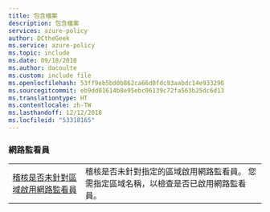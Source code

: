 ```yaml
---
title: 包含檔案
description: 包含檔案
services: azure-policy
author: DCtheGeek
ms.service: azure-policy
ms.topic: include
ms.date: 09/18/2018
ms.author: dacoulte
ms.custom: include file
ms.openlocfilehash: 53ff9eb5bd0b862ca66d0fdc93aabdc14e933296
ms.sourcegitcommit: eb9dd01614b8e95ebc06139c72fa563b25dc6d13
ms.translationtype: HT
ms.contentlocale: zh-TW
ms.lasthandoff: 12/12/2018
ms.locfileid: "53318165"
---
```

### <a name="network-watchers"></a>網路監看員

|  |  |
|---------|---------|
| [稽核是否未針對區域啟用網路監看員](../articles/governance/policy/samples/network-watcher-not-enabled.md) | 稽核是否未針對指定的區域啟用網路監看員。 您需指定區域名稱，以檢查是否已啟用網路監看員。 |